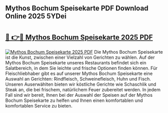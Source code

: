 ## Mythos Bochum Speisekarte PDF Download Online 2025 5YDei

# <h2><a href="http://gc69lsy.nevu.top/?p=Mythos+Bochum+Speisekarte">🔗 👉🔴 Mythos Bochum Speisekarte 2025 PDF</a></h2>

[![Mythos Bochum Speisekarte 2025 PDF](https://i.imgur.com/dBaPXMq.png)](http://gc69lsy.nevu.top/?p=Mythos+Bochum+Speisekarte)
Die Mythos Bochum Speisekarte ist die Kunst, zwischen einer Vielzahl von Gerichten zu wählen. Auf der Mythos Bochum Speisekarte unseres Restaurants befindet sich ein Salatbereich, in dem Sie leichte und frische Optionen finden können. Für Fleischliebhaber gibt es auf unserer Mythos Bochum Speisekarte eine Auswahl an Gerichten: Rindfleisch, Schweinefleisch, Huhn und Fisch. Unseren Auserwählten bieten wir köstliche Gerichte wie Schaschlik und Steak an, die bei frischem, natürlichem Feuer zubereitet werden. In jedem Fall sind wir bereit, Ihnen bei der Auswahl der Speisen auf der Mythos Bochum Speisekarte zu helfen und Ihnen einen komfortablen und komfortablen Service zu bieten.
